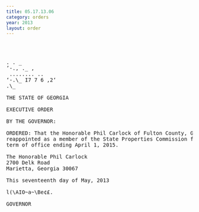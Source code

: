 ```yaml
---
title: 05.17.13.06
category: orders
year: 2013
layout: order
---
```


<pre>  
  

. . _
’-., ._ ,
 ........ .. 
‘-.\_ I7 7 6 ,2‘
.\_

THE STATE OF GEORGIA

EXECUTIVE ORDER

BY THE GOVERNOR:

ORDERED: That the Honorable Phil Carlock of Fulton County, Georgia, is
reappointed as a member of the State Properties Commission for a
term of office ending April 1, 2015.

The Honorable Phil Carlock
2700 Delk Road
Marietta, Georgia 30067

This seventeenth day of May, 2013

l(\AIO~a~\Be¢£.

GOVERNOR

</pre>
